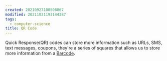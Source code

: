 ```yaml
---
created: 20210927100508867
modified: 20211031193144387
tags:
  - computer-science
title: QR Code
---
```


Quick Response(QR) codes can store more information such as URLs, SMS, text messages, coupons, they're a series of squares that allows us to store more information from a [Barcode](#Barcode).
